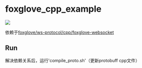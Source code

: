 # foxglove_cpp_example

![](./doc/录制_2024_04_09_19_44_15_553.gif)

依赖于[foxglove/ws-protocol/cpp/foxglove-websocket](https://github.com/foxglove/ws-protocol/tree/main/cpp/foxglove-websocket)

## Run
解决依赖关系后，运行'compile_proto.sh'（更新protobuff cpp文件）
